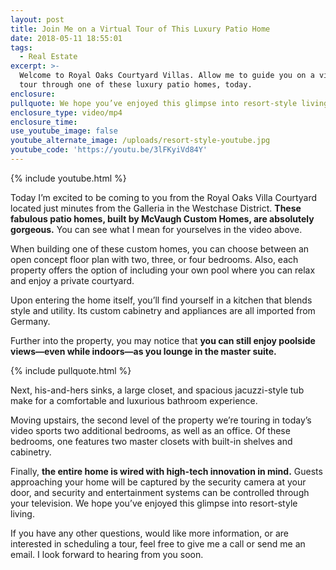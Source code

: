 ```yaml
---
layout: post
title: Join Me on a Virtual Tour of This Luxury Patio Home
date: 2018-05-11 18:55:01
tags:
  - Real Estate
excerpt: >-
  Welcome to Royal Oaks Courtyard Villas. Allow me to guide you on a virtual
  tour through one of these luxury patio homes, today.
enclosure:
pullquote: We hope you’ve enjoyed this glimpse into resort-style living.
enclosure_type: video/mp4
enclosure_time:
use_youtube_image: false
youtube_alternate_image: /uploads/resort-style-youtube.jpg
youtube_code: 'https://youtu.be/3lFKyiVd84Y'
---
```


{% include youtube.html %}

Today I’m excited to be coming to you from the Royal Oaks Villa Courtyard located just minutes from the Galleria in the Westchase District. **These fabulous patio homes, built by McVaugh Custom Homes, are absolutely gorgeous.** You can see what I mean for yourselves in the video above. 

When building one of these custom homes, you can choose between an open concept floor plan with two, three, or four bedrooms. Also, each property offers the option of including your own pool where you can relax and enjoy a private courtyard. 

Upon entering the home itself, you’ll find yourself in a kitchen that blends style and utility. Its custom cabinetry and appliances are all imported from Germany. 

Further into the property, you may notice that **you can still enjoy poolside views—even while indoors—as you lounge in the master suite.**

{% include pullquote.html %}

Next, his-and-hers sinks, a large closet, and spacious jacuzzi-style tub make for a comfortable and luxurious bathroom experience.  

Moving upstairs, the second level of the property we’re touring in today’s video sports two additional bedrooms, as well as an office. Of these bedrooms, one features two master closets with built-in shelves and cabinetry. 

Finally, **the entire home is wired with high-tech innovation in mind.** Guests approaching your home will be captured by the security camera at your door, and security and entertainment systems can be controlled through your television. We hope you’ve enjoyed this glimpse into resort-style living. 

If you have any other questions, would like more information, or are interested in scheduling a tour, feel free to give me a call or send me an email. I look forward to hearing from you soon.